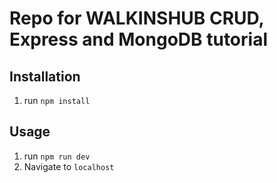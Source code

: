 # Repo for WALKINSHUB CRUD, Express and MongoDB tutorial

## Installation

1. run `npm install`

## Usage

1. run `npm run dev`
2. Navigate to `localhost`
